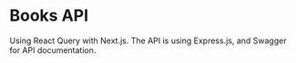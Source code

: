 # Books API

Using React Query with Next.js. The API is using Express.js, and Swagger for API documentation.
